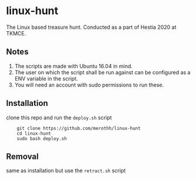 # linux-hunt
The Linux based treasure hunt. Conducted as a part of Hestia 2020 at TKMCE.

Notes
-----
1. The scripts are made with Ubuntu 16.04 in mind.
2. The user on which the script shall be run against can be configured as a ENV variable in the script.
3. You will need an account with sudo permissions to run these.

Installation
------------
clone this repo and run the ```deploy.sh``` script
``` 
    git clone https://github.com/merothh/linux-hunt
    cd linux-hunt
    sudo bash deploy.sh
```
Removal
-------
same as installation but use the ```retract.sh``` script
